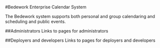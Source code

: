 #Bedework Enterprise Calendar System

The Bedework system supports both personal and group calendaring and scheduling and public events.

##Administrators
Links to pages for administrators

##Deployers and developers
Links to pages for deployers and developers
